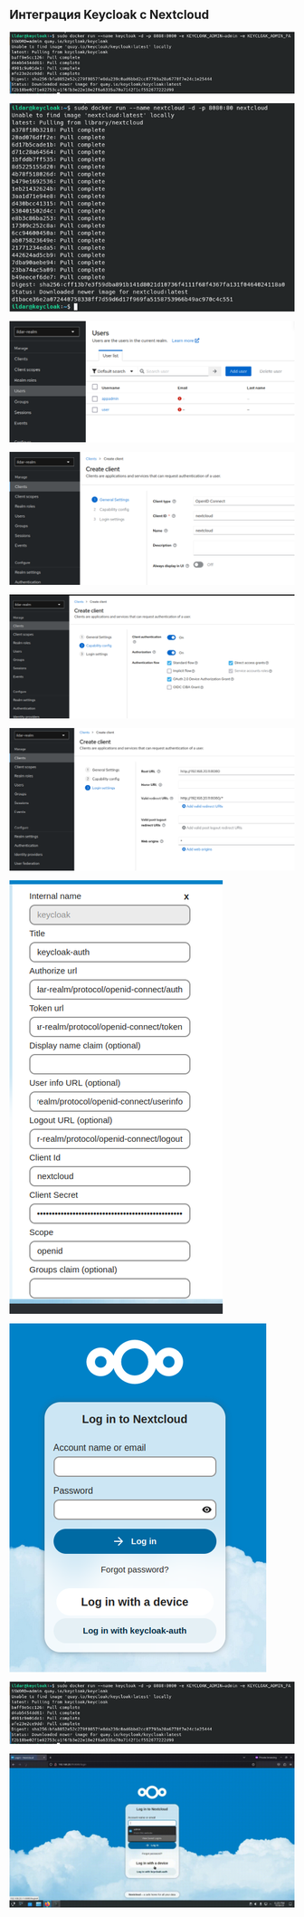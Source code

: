 ## Интеграция Keycloak с Nextcloud

![Запуск контейнера keycloak](https://github.com/x0ka1n3/TOIB-pracs-2023/blob/main/lab1/assets/1.png)

![Запуск контейнера nextcloud](https://github.com/x0ka1n3/TOIB-pracs-2023/blob/main/lab1/assets/2.png)

![Создание realm'a и user'ов](https://github.com/x0ka1n3/TOIB-pracs-2023/blob/main/lab1/assets/3.png)

![Создание клиента под nextcloud в keycloak](https://github.com/x0ka1n3/TOIB-pracs-2023/blob/main/lab1/assets/4.png)

![](https://github.com/x0ka1n3/TOIB-pracs-2023/blob/main/lab1/assets/5.png)

![](https://github.com/x0ka1n3/TOIB-pracs-2023/blob/main/lab1/assets/6.png)

![Интеграция keycloak в дополнении social login nextcloud'a](https://github.com/x0ka1n3/TOIB-pracs-2023/blob/main/lab1/assets/7.png)

![Проверка работоспособности авторизации через keycloak](https://github.com/x0ka1n3/TOIB-pracs-2023/blob/main/lab1/assets/8.png)

![Первая авторизация в аккаунт с использованием keycloak OTP](https://github.com/x0ka1n3/TOIB-pracs-2023/blob/main/lab1/assets/1.png)

![Полный процесс авторизации](https://github.com/x0ka1n3/TOIB-pracs-2023/blob/main/lab1/assets/out.gif)